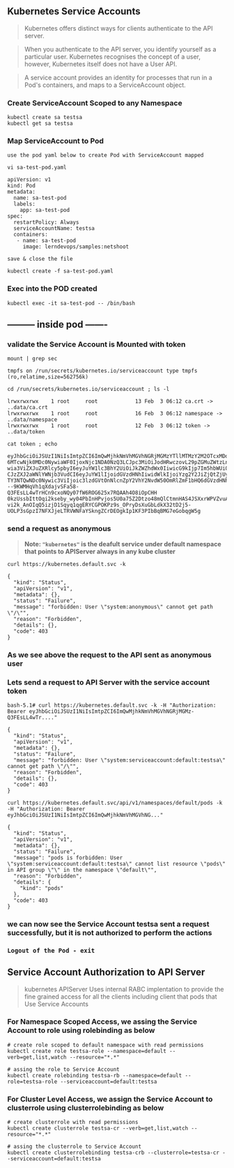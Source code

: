 ## Kubernetes Service Accounts

> Kubernetes offers distinct ways for clients authenticate to the API server.

> When you authenticate to the API server, you identify yourself as a particular user. Kubernetes recognises the concept of a user, however, Kubernetes itself does not have a User API.

> A service account provides an identity for processes that run in a Pod's containers, and maps to a ServiceAccount object. 

### Create ServiceAccount Scoped to any Namespace 

```
kubectl create sa testsa
kubectl get sa testsa
```

### Map ServiceAccount to Pod 
```
use the pod yaml below to create Pod with ServiceAccount mapped

vi sa-test-pod.yaml 

apiVersion: v1
kind: Pod
metadata:
  name: sa-test-pod
  labels:
    app: sa-test-pod
spec:
  restartPolicy: Always
  serviceAccountName: testsa
  containers:
   - name: sa-test-pod
     image: lerndevops/samples:netshoot
    
save & close the file 
 
kubectl create -f sa-test-pod.yaml
```

### Exec into the POD created 

```
kubectl exec -it sa-test-pod -- /bin/bash
```

## **——— inside pod ——-**

### validate the Service Account is Mounted with token 

```
mount | grep sec

tmpfs on /run/secrets/kubernetes.io/serviceaccount type tmpfs (ro,relatime,size=562756k)

cd /run/secrets/kubernetes.io/serviceaccount ; ls -l

lrwxrwxrwx    1 root     root            13 Feb  3 06:12 ca.crt -> ..data/ca.crt
lrwxrwxrwx    1 root     root            16 Feb  3 06:12 namespace -> ..data/namespace
lrwxrwxrwx    1 root     root            12 Feb  3 06:12 token -> ..data/token

cat token ; echo

eyJhbGciOiJSUzI1NiIsImtpZCI6ImQwMjhkNmVhMGVhNGRjMGMzYTllMTMzY2M2OTcxMDdhMWNlNWQ1MTQifQ.eyJhdWQiOlsiaHR0cHM6Ly9rdWJlcm5ldGVzLmRlZmF1bHQuc3ZjIl0sImV4cCI
6MTcwNjk0MDc0NywiaWF0IjoxNjc1NDA0NzQ3LCJpc3MiOiJodHRwczovL29pZGMuZWtzLnVzLWVhc3QtMi5hbWF6b25hd3MuY29tL2lkLzAwMTBDNkIzMDgwNzMxMjI4RjVEOURERDg1RDBGMENEIi
wia3ViZXJuZXRlcy5pbyI6eyJuYW1lc3BhY2UiOiJkZWZhdWx0IiwicG9kIjp7Im5hbWUiOiJzYS10ZXN0LXBvZCIsInVpZCI6IjVhMjEwYTQxLTYyYTMtNDVkNS1iODdlLTU1MzI2ZmRjZGYwMyJ9L
CJzZXJ2aWNlYWNjb3VudCI6eyJuYW1lIjoidGVzdHNhIiwidWlkIjoiYzg2Y2JiZjQtZjUyNC00YWE1LWI3OGMtMWVjNDNlMTI5ZDBjIn0sIndhcm5hZnRlciI6MTY3NTQwODM1NH0sIm5iZiI6M
TY3NTQwNDc0Nywic3ViIjoic3lzdGVtOnNlcnZpY2VhY2NvdW50OmRlZmF1bHQ6dGVzdHNhIn0.ZhH---9KWMHqVh1qXdajvSFa58-Q3FEsLL4wTrHCn9cxoNQy07fW6ROG625x7RQAAh4O8iOpCHH
0kzUssbIttOqi2kseby_wy04PbInHPvjos5U0a75Z2Dtzo48mQlCtmnHAS4JSXxrWPVZvuAEN4QIeC4du6RlsYT_0BdgPHjDzpw6ufnZsh_IiOkR4cepXIns2hanY33Nz3NpOloIaPeDsBw2oW
vi2k_AnOIqQ5izjD1Sqyq1qgERYCGPOKPz9s_OPryDsXuGbLdkX32tD2j5-UOLP3sGpzI7NFXJjeLTRVWNFaYSkngZCrDEOgkIp1KF3PIbBqBMG7eGobqgW5g
```

### send a request as anonymous 

> **Note: `"kubernetes"` is the deafult service under default namespace that points to APIServer always in any kube cluster**

```
curl https://kubernetes.default.svc -k

{
  "kind": "Status",
  "apiVersion": "v1",
  "metadata": {},
  "status": "Failure",
  "message": "forbidden: User \"system:anonymous\" cannot get path \"/\"",
  "reason": "Forbidden",
  "details": {},
  "code": 403
}
```
### As we see above the request to the API sent as anonymous user 

### Lets send a request to API Server with the service account token 

```
bash-5.1# curl https://kubernetes.default.svc -k -H "Authorization: Bearer eyJhbGciOiJSUzI1NiIsImtpZCI6ImQwMjhkNmVhMGVhNGRjMGMz-Q3FEsLL4wTr...."

{
  "kind": "Status",
  "apiVersion": "v1",
  "metadata": {},
  "status": "Failure",
  "message": "forbidden: User \"system:serviceaccount:default:testsa\" cannot get path \"/\"",
  "reason": "Forbidden",
  "details": {},
  "code": 403
}
``` 

```
curl https://kubernetes.default.svc/api/v1/namespaces/default/pods -k -H "Authorization: Bearer eyJhbGciOiJSUzI1NiIsImtpZCI6ImQwMjhkNmVhMGVhNG..."

{
  "kind": "Status",
  "apiVersion": "v1",
  "metadata": {},
  "status": "Failure",
  "message": "pods is forbidden: User \"system:serviceaccount:default:testsa\" cannot list resource \"pods\" in API group \"\" in the namespace \"default\"",
  "reason": "Forbidden",
  "details": {
    "kind": "pods"
  },
  "code": 403
}

```
### we can now see the Service Account testsa sent a request successfully, but it is not authorized to perform the actions

### `Logout of the Pod - exit`

## Service Account Authorization to API Server 

> kubernetes APIServer Uses internal RABC implentation to provide the fine grained access for all the clients including client that pods that Use Service Accounts 

### For Namespace Scoped Access, we assing the Service Account to role using rolebinding as below

```
# create role scoped to default namespace with read permissions
kubectl create role testsa-role --namespace=default --verb=get,list,watch --resource="*.*"

# assing the role to Service Account 
kubectl create rolebinding testsa-rb --namespace=default --role=testsa-role --serviceaccount=default:testsa

```
### For Cluster Level Access, we assign the Service Account to clusterrole using clusterrolebinding as below 
```
# create clusterrole with read permissions
kubectl create clusterrole testsa-cr --verb=get,list,watch --resource="*.*"

# assing the clusterrole to Service Account 
kubectl create clusterrolebinding testsa-crb --clusterrole=testsa-cr --serviceaccount=default:testsa
```